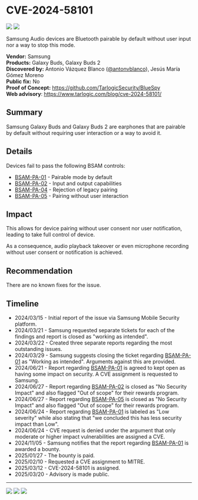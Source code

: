 # CVE-2024-58101

[![](https://img.shields.io/badge/CVSS%20v3.1%20Score-8.1%20%2F%20High-orange)](https://nvd.nist.gov/vuln-metrics/cvss/v3-calculator?vector=AV:A/AC:L/PR:N/UI:N/S:U/C:H/I:H/A:N&version=3.1)
[![](https://img.shields.io/badge/CVSS%20v4.0%20Score-8.5%20%2F%20High-orange)](https://nvd.nist.gov/vuln-metrics/cvss/v4-calculator?vector=AV:A/AC:L/AT:N/PR:N/UI:N/VC:H/VI:H/VA:N/SC:N/SI:N/SA:N)

Samsung Audio devices are Bluetooth pairable by default without user input nor a way to stop this mode.

__Vendor:__ Samsung<br>
__Products:__ Galaxy Buds, Galaxy Buds 2<br>
__Discovered by:__ Antonio Vázquez Blanco ([@antonvblanco](https://x.com/antonvblanco)), Jesús María Gómez Moreno<br>
__Public fix:__ No<br>
__Proof of Concept:__ https://github.com/TarlogicSecurity/BlueSpy<br>
__Web advisory__: https://www.tarlogic.com/blog/cve-2024-58101/<br>


## Summary

Samsung Galaxy Buds and Galaxy Buds 2 are earphones that are pairable by default without requiring user interaction or a way to avoid it.


## Details

Devices fail to pass the following BSAM controls:
* [BSAM-PA-01](https://www.tarlogic.com/bsam/controls/bluetooth-device-pairing-mode/) - Pairable mode by default
* [BSAM-PA-02](https://www.tarlogic.com/bsam/controls/bluetooth-input-output-capabilities/) - Input and output capabilities
* [BSAM-PA-04](https://www.tarlogic.com/bsam/controls/bluetooth-rejection-legacy-pairing/) - Rejection of legacy pairing
* [BSAM-PA-05](https://www.tarlogic.com/bsam/controls/bluetooth-pairing-without-interaction/) - Pairing without user interaction


## Impact

This allows for device pairing without user consent nor user notification, leading to take full control of device.

As a consequence, audio playback takeover or even microphone recording without user consent or notification is achieved.


## Recommendation

There are no known fixes for the issue.


## Timeline

* 2024/03/15 - Initial report of the issue via Samsung Mobile Security platform.
* 2024/03/21 - Samsung requested separate tickets for each of the findings and report is closed as "working as intended".
* 2024/03/22 - Created three separate reports regarding the most outstanding issues.
* 2024/03/29 - Samsung suggests closing the ticket regarding [BSAM-PA-01](https://www.tarlogic.com/bsam/controls/bluetooth-device-pairing-mode/) as "Working as intended". Arguments against this are provided.
* 2024/06/21 - Report regarding [BSAM-PA-01](https://www.tarlogic.com/bsam/controls/bluetooth-device-pairing-mode/) is agreed to kept open as having some impact on security. A CVE assignment is requested to Samsung.
* 2024/06/27 - Report regarding [BSAM-PA-02](https://www.tarlogic.com/bsam/controls/bluetooth-input-output-capabilities/) is closed as "No Security Impact" and also flagged "Out of scope" for their rewards program.
* 2024/06/27 - Report regarding [BSAM-PA-05](https://www.tarlogic.com/bsam/controls/bluetooth-pairing-without-interaction/) is closed as "No Security Impact" and also flagged "Out of scope" for their rewards program.
* 2024/06/24 - Report regarding [BSAM-PA-01](https://www.tarlogic.com/bsam/controls/bluetooth-device-pairing-mode/) is labeled as "Low severity" while also stating that "we concluded this has less security impact than Low".
* 2024/06/24 - CVE request is denied under the argument that only moderate or higher impact vulnerabilities are assigned a CVE.
* 2024/11/05 - Samsung notifies that the report regarding [BSAM-PA-01](https://www.tarlogic.com/bsam/controls/bluetooth-device-pairing-mode/) is awarded a bounty.
* 2025/01/27 - The bounty is paid.
* 2025/02/10 - Requested a CVE assignment to MITRE.
* 2025/03/12 - CVE-2024-58101 is assigned.
* 2025/03/20 - Advisory is made public.


------

[![](https://img.shields.io/badge/www-tarlogic.com-00bfb3)](https://www.tarlogic.com)
[![](https://img.shields.io/badge/twitter-@Tarlogic-00aced)](https://twitter.com/Tarlogic)
[![](https://img.shields.io/badge/linkedin-Tarlogic-0084b4)](https://www.linkedin.com/company/tarlogic/)
